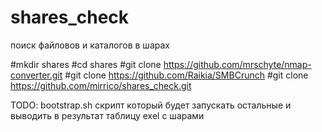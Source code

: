 # shares_check
поиск файловов и каталогов в шарах

#mkdir shares
#cd shares
#git clone https://github.com/mrschyte/nmap-converter.git
#git clone https://github.com/Raikia/SMBCrunch
#git clone https://github.com/mirrico/shares_check.git



TODO:
  bootstrap.sh скрипт который будет запускать остальные и выводить в результат таблицу exel с шарами
  
  
